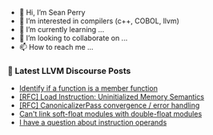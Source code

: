 - 👋 Hi, I’m Sean Perry
- 👀 I’m interested in compilers (c++, COBOL, llvm)
- 🌱 I’m currently learning ...
- 💞️ I’m looking to collaborate on ...
- 📫 How to reach me ...

<!---
s66perry/s66perry is a ✨ special ✨ repository because its `README.md` (this file) appears on your GitHub profile.
You can click the Preview link to take a look at your changes.
--->
### 📕 Latest LLVM Discourse Posts

<!-- DISCOURSE-LLVM:START -->
- [Identify if a function is a member function](https://discourse.llvm.org/t/identify-if-a-function-is-a-member-function/1431#post_3)
- [[RFC] Load Instruction: Uninitialized Memory Semantics](https://discourse.llvm.org/t/rfc-load-instruction-uninitialized-memory-semantics/67481#post_8)
- [[RFC] CanonicalizerPass convergence / error handling](https://discourse.llvm.org/t/rfc-canonicalizerpass-convergence-error-handling/67333?page=3#post_49)
- [Can&#39;t link soft-float modules with double-float modules](https://discourse.llvm.org/t/cant-link-soft-float-modules-with-double-float-modules/67521#post_1)
- [I have a question about instruction operands](https://discourse.llvm.org/t/i-have-a-question-about-instruction-operands/67520#post_3)
<!-- DISCOURSE-LLVM:END -->
